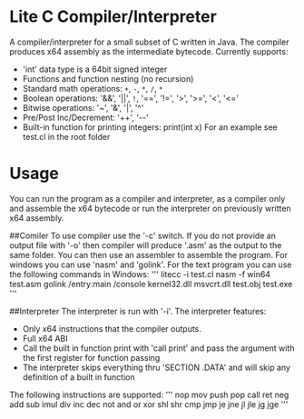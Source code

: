 # Lite C Compiler/Interpreter
A compiler/interpreter for a small subset of C written in Java. The compiler produces x64 assembly as the intermediate bytecode.
Currently supports:
* 'int' data type is a 64bit signed integer
* Functions and function nesting (no recursion)
* Standard math operations: `+`, `-`, `*`, `/`, `*`
* Boolean operations: '&&', '||', `!`, '==', '!=', '>', '>=', '<', '<='
* Bitwise operations: '~', '&', '|', '^'
* Pre/Post Inc/Decrement: '++', '--' 
* Built-in function for printing integers: print(int x)
For an example see test.cl in the root folder

# Usage
You can run the program as a compiler and interpreter, as a compiler only and assemble the x64 bytecode or run the interpreter on previously written x64 assembly.

##Comiler
To use compiler use the '-c' switch. If you do not provide an output file with '-o' then compiler will produce '<filename>.asm' as the output to the same folder. You can then use an assembler to assemble the program. For windows you can use 'nasm' and 'golink'. For the text program you can use the following commands in Windows:
'''
litecc -i test.cl
nasm -f win64 test.asm
golink /entry:main /console kernel32.dll msvcrt.dll test.obj
test.exe
'''

##Interpreter
The interpreter is run with '-i'. The interpreter features:
* Only x64 instructions that the compiler outputs. 
* Full x64 ABI
* Call the built in function print with 'call print' and pass the argument with the first register for function passing
* The interpreter skips everything thru 'SECTION .DATA' and will skip any definition of a built in function

The following instructions are supported:
'''
nop
mov
push
pop
call
ret
neg
add
sub
imul
div
inc
dec
not
and
or
xor
shl
shr
cmp
jmp
je
jne
jl
jle
jg
jge
'''